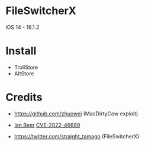 # FileSwitcherX

iOS 14 - 16.1.2

# Install
- TrollStore
- AltStore

# Credits
- https://github.com/zhuowei (MacDirtyCow exploit)
- [Ian Beer](https://twitter.com/i41nbeer) [CVE-2022-46689](https://nvd.nist.gov/vuln/detail/CVE-2022-46689)

- https://twitter.com/straight_tamago (FileSwitcherX)
